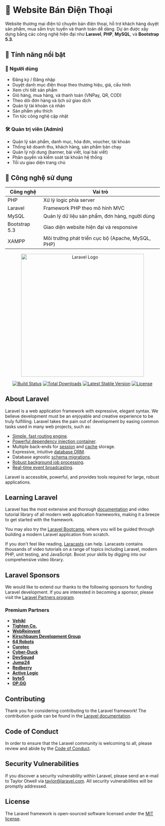 # 📱 Website Bán Điện Thoại

Website thương mại điện tử chuyên bán điện thoại, hỗ trợ khách hàng duyệt sản phẩm, mua sắm trực tuyến và thanh toán dễ dàng. Dự án được xây dựng bằng các công nghệ hiện đại như **Laravel**, **PHP**, **MySQL**, và **Bootstrap 5.3**.

## 🚀 Tính năng nổi bật

### 👥 Người dùng
- Đăng ký / Đăng nhập
- Duyệt danh mục điện thoại theo thương hiệu, giá, cấu hình
- Xem chi tiết sản phẩm
- Giỏ hàng, mua hàng, và thanh toán (VNPay, QR, COD)
- Theo dõi đơn hàng và lịch sử giao dịch
- Quản lý tài khoản cá nhân
- Sản phẩm yêu thích
- Tin tức công nghệ cập nhật

### 🛠 Quản trị viên (Admin)
- Quản lý sản phẩm, danh mục, hóa đơn, voucher, tài khoản
- Thống kê doanh thu, khách hàng, sản phẩm bán chạy
- Quản lý nội dung (banner, bài viết, loại bài viết)
- Phân quyền và kiểm soát tài khoản hệ thống
- Tối ưu giao diện trang chủ

## 🧰 Công nghệ sử dụng

| Công nghệ     | Vai trò                                     |
|--------------|----------------------------------------------|
| PHP          | Xử lý logic phía server                      |
| Laravel      | Framework PHP theo mô hình MVC               |
| MySQL        | Quản lý dữ liệu sản phẩm, đơn hàng, người dùng |
| Bootstrap 5.3| Giao diện website hiện đại và responsive     |
| XAMPP        | Môi trường phát triển cục bộ (Apache, MySQL, PHP) |

<p align="center"><a href="https://laravel.com" target="_blank"><img src="https://raw.githubusercontent.com/laravel/art/master/logo-lockup/5%20SVG/2%20CMYK/1%20Full%20Color/laravel-logolockup-cmyk-red.svg" width="400" alt="Laravel Logo"></a></p>

<p align="center">
<a href="https://github.com/laravel/framework/actions"><img src="https://github.com/laravel/framework/workflows/tests/badge.svg" alt="Build Status"></a>
<a href="https://packagist.org/packages/laravel/framework"><img src="https://img.shields.io/packagist/dt/laravel/framework" alt="Total Downloads"></a>
<a href="https://packagist.org/packages/laravel/framework"><img src="https://img.shields.io/packagist/v/laravel/framework" alt="Latest Stable Version"></a>
<a href="https://packagist.org/packages/laravel/framework"><img src="https://img.shields.io/packagist/l/laravel/framework" alt="License"></a>
</p>

## About Laravel

Laravel is a web application framework with expressive, elegant syntax. We believe development must be an enjoyable and creative experience to be truly fulfilling. Laravel takes the pain out of development by easing common tasks used in many web projects, such as:

- [Simple, fast routing engine](https://laravel.com/docs/routing).
- [Powerful dependency injection container](https://laravel.com/docs/container).
- Multiple back-ends for [session](https://laravel.com/docs/session) and [cache](https://laravel.com/docs/cache) storage.
- Expressive, intuitive [database ORM](https://laravel.com/docs/eloquent).
- Database agnostic [schema migrations](https://laravel.com/docs/migrations).
- [Robust background job processing](https://laravel.com/docs/queues).
- [Real-time event broadcasting](https://laravel.com/docs/broadcasting).

Laravel is accessible, powerful, and provides tools required for large, robust applications.

## Learning Laravel

Laravel has the most extensive and thorough [documentation](https://laravel.com/docs) and video tutorial library of all modern web application frameworks, making it a breeze to get started with the framework.

You may also try the [Laravel Bootcamp](https://bootcamp.laravel.com), where you will be guided through building a modern Laravel application from scratch.

If you don't feel like reading, [Laracasts](https://laracasts.com) can help. Laracasts contains thousands of video tutorials on a range of topics including Laravel, modern PHP, unit testing, and JavaScript. Boost your skills by digging into our comprehensive video library.

## Laravel Sponsors

We would like to extend our thanks to the following sponsors for funding Laravel development. If you are interested in becoming a sponsor, please visit the [Laravel Partners program](https://partners.laravel.com).

### Premium Partners

- **[Vehikl](https://vehikl.com/)**
- **[Tighten Co.](https://tighten.co)**
- **[WebReinvent](https://webreinvent.com/)**
- **[Kirschbaum Development Group](https://kirschbaumdevelopment.com)**
- **[64 Robots](https://64robots.com)**
- **[Curotec](https://www.curotec.com/services/technologies/laravel/)**
- **[Cyber-Duck](https://cyber-duck.co.uk)**
- **[DevSquad](https://devsquad.com/hire-laravel-developers)**
- **[Jump24](https://jump24.co.uk)**
- **[Redberry](https://redberry.international/laravel/)**
- **[Active Logic](https://activelogic.com)**
- **[byte5](https://byte5.de)**
- **[OP.GG](https://op.gg)**

## Contributing

Thank you for considering contributing to the Laravel framework! The contribution guide can be found in the [Laravel documentation](https://laravel.com/docs/contributions).

## Code of Conduct

In order to ensure that the Laravel community is welcoming to all, please review and abide by the [Code of Conduct](https://laravel.com/docs/contributions#code-of-conduct).

## Security Vulnerabilities

If you discover a security vulnerability within Laravel, please send an e-mail to Taylor Otwell via [taylor@laravel.com](mailto:taylor@laravel.com). All security vulnerabilities will be promptly addressed.

## License

The Laravel framework is open-sourced software licensed under the [MIT license](https://opensource.org/licenses/MIT).
